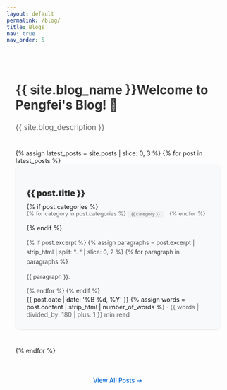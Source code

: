 ```yaml
---
layout: default
permalink: /blog/
title: Blogs
nav: true
nav_order: 5
---
```


<div class="post">
  <div class="header-bar">
    <h1>{{ site.blog_name }}Welcome to Pengfei's Blog! 👏</h1>
    <h2>{{ site.blog_description }}</h2>
  </div>

  <div class="blog-list">
    {% assign latest_posts = site.posts | slice: 0, 3 %}
    {% for post in latest_posts %}
    <div class="blog-item">
      <h2 class="blog-title">
        <a href="{{ post.url | relative_url }}">{{ post.title }}</a>
      </h2>
      {% if post.categories %}
      <div class="blog-meta">
        <span class="categories">
          {% for category in post.categories %}
          <span class="category">{{ category }}</span>
          {% endfor %}
        </span>
      </div>
      {% endif %}
      <div class="blog-excerpt">
        {% if post.excerpt %}
          {% assign paragraphs = post.excerpt | strip_html | split: ". " | slice: 0, 2 %}
          {% for paragraph in paragraphs %}
            <p>{{ paragraph }}.</p>
          {% endfor %}
        {% endif %}
      </div>
      <div class="post-info">
        <span class="date">{{ post.date | date: '%B %d, %Y' }}</span>
        {% assign words = post.content | strip_html | number_of_words %}
        <span class="reading-time">
          · {{ words | divided_by: 180 | plus: 1 }} min read
        </span>
      </div>
    </div>
    {% endfor %}
  </div>

  <div class="view-all">
    <a href="{{ '/archives/' | relative_url }}" class="view-all-link">View All Posts →</a>
  </div>
</div>

<style>
.post {
  max-width: 800px;
  margin: 0 auto;
  padding: 20px;
}

.header-bar {
  margin-bottom: 40px;
}

.header-bar h1 {
  font-size: 2em;
  margin-bottom: 10px;
  color: #333;  /* Dark color for light mode */
}

.header-bar h2 {
  font-size: 1.2em;
  font-weight: normal;
  color: #666;
}

.blog-list {
  margin-bottom: 40px;
}

.blog-item {
  margin-bottom: 40px;
  padding: 25px;
  border-radius: 8px;
  background-color: #f8f9fa;  /* Light gray background for the box */
  box-shadow: 0 1px 3px rgba(0,0,0,0.1);
}

.blog-title {
  margin-bottom: 10px;
}

.blog-title a {
  color: #333;
  text-decoration: none;
  font-size: 0.9em;  
  font-weight: 900;
}

.blog-title a:hover {
  color: #b509ac;
}

.blog-meta {
  margin-bottom: 15px;
  color: #666;
  font-size: 0.9em;
  display: flex;
  align-items: center;
  flex-wrap: wrap;
  gap: 5px;
}

.blog-meta .date {
  margin-right: 15px;
}

.category {
  display: inline-block;
  margin-right: 10px;
  padding: 2px 8px;
  background: #f1f1f1;
  border-radius: 3px;
  font-size: 0.8em;
}

.blog-description {
  color: #444;
  line-height: 1.6;
}

.blog-excerpt {
  color: #444;
  line-height: 1.6;
  margin-top: 15px;
  font-size: 0.95em;
}

.blog-excerpt p {
  margin-bottom: 10px;
}

.view-all {
  text-align: center;
}

.view-all-link {
  display: inline-block;
  padding: 10px 20px;
  color: #0366d6;
  text-decoration: none;
  font-weight: 500;
}

.view-all-link:hover {
  text-decoration: underline;
}

.reading-time {
  color: #666;
}

/* Dark mode updates */
@media (prefers-color-scheme: dark) {
  .blog-title a {
    color: #e6e6e6;
  }

  .blog-title a:hover {
    color: #58a6ff;
  }

  .blog-meta {
    color: #888;
  }

  .blog-description {
    color: #ccc;
  }

  .category {
    background: #2d2d2d;
  }

  .blog-item {
    background-color: #2d2d2d;  /* Darker background for dark mode */
    border: 1px solid #404040;
    box-shadow: 0 1px 3px rgba(0,0,0,0.2);
  }
  
  .view-all-link {
    color: #58a6ff;
  }

  .blog-excerpt {
    color: #ccc;
  }

  .reading-time {
    color: #888;
  }

  .header-bar h1 {
    color: #ffffff;  /* White color for dark mode */
  }
}
</style>